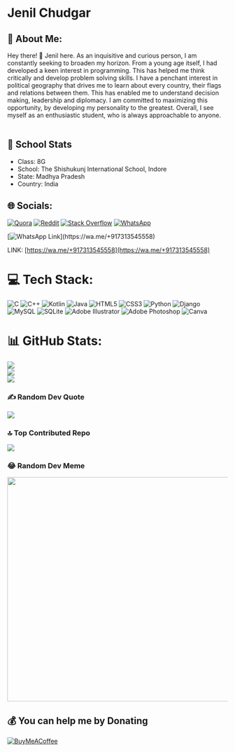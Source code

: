 # Jenil Chudgar

## 💫 About Me:
Hey there! 👋 Jenil here.
As an inquisitive and curious person, I am constantly seeking to broaden my horizon. From a young age itself, I had developed a keen interest in programming. This has helped me think critically and develop problem solving skills. I have a penchant interest in political geography that drives me to learn about every country, their flags and relations between them. This has enabled me to understand decision making, leadership and diplomacy. I am committed to maximizing this opportunity, by developing my personality to the greatest. Overall, I see myself as an enthusiastic student, who is always approachable to anyone.<br><br>

## 🏫 School Stats
* Class: 8G
* School: The Shishukunj International School, Indore
* State: Madhya Pradesh
* Country: India

## 🌐 Socials:
[![Quora](https://img.shields.io/badge/Quora-%23B92B27.svg?logo=Quora&logoColor=white)](https://quora.com/profile/jenilchudgar) [![Reddit](https://img.shields.io/badge/Reddit-%23FF4500.svg?logo=Reddit&logoColor=white)](https://reddit.com/user/jenilchudgar) [![Stack Overflow](https://img.shields.io/badge/-Stackoverflow-FE7A16?logo=stack-overflow&logoColor=white)](https://stackoverflow.com/users/jenilchudgar) [![WhatsApp](https://img.shields.io/badge/WhatsApp-%2325D366.svg?logo=WhatsApp&logoColor=white)](https://wa.me/+917313545558)

[![WhatsApp Link]([https://example.com/your-image.png](https://www.google.com/url?sa=i&url=https%3A%2F%2Fwww.freepnglogos.com%2Fpics%2Fwhatsapp-logo-png&psig=AOvVaw2tI-0NXNYTNMW_m-qs2upf&ust=1684477986819000&source=images&cd=vfe&ved=0CBEQjRxqFwoTCLjzjtOf_v4CFQAAAAAdAAAAABAW))](https://wa.me/+917313545558)

LINK: [https://wa.me/+917313545558](https://wa.me/+917313545558)


# 💻 Tech Stack:
![C](https://img.shields.io/badge/c-%2300599C.svg?style=for-the-badge&logo=c&logoColor=white) ![C++](https://img.shields.io/badge/c++-%2300599C.svg?style=for-the-badge&logo=c%2B%2B&logoColor=white) ![Kotlin](https://img.shields.io/badge/kotlin-%230095D5.svg?style=for-the-badge&logo=kotlin&logoColor=white) ![Java](https://img.shields.io/badge/java-%23ED8B00.svg?style=for-the-badge&logo=java&logoColor=white) ![HTML5](https://img.shields.io/badge/html5-%23E34F26.svg?style=for-the-badge&logo=html5&logoColor=white) ![CSS3](https://img.shields.io/badge/css3-%231572B6.svg?style=for-the-badge&logo=css3&logoColor=white) ![Python](https://img.shields.io/badge/python-3670A0?style=for-the-badge&logo=python&logoColor=ffdd54) ![Django](https://img.shields.io/badge/django-%23092E20.svg?style=for-the-badge&logo=django&logoColor=white) ![MySQL](https://img.shields.io/badge/mysql-%2300f.svg?style=for-the-badge&logo=mysql&logoColor=white) ![SQLite](https://img.shields.io/badge/sqlite-%2307405e.svg?style=for-the-badge&logo=sqlite&logoColor=white) ![Adobe Illustrator](https://img.shields.io/badge/adobeillustrator-%23FF9A00.svg?style=for-the-badge&logo=adobeillustrator&logoColor=white) ![Adobe Photoshop](https://img.shields.io/badge/adobephotoshop-%2331A8FF.svg?style=for-the-badge&logo=adobephotoshop&logoColor=white) ![Canva](https://img.shields.io/badge/Canva-%2300C4CC.svg?style=for-the-badge&logo=Canva&logoColor=white)
# 📊 GitHub Stats:
![](https://github-readme-stats.vercel.app/api?username=jenilchudgar&theme=dark&hide_border=false&include_all_commits=false&count_private=false)<br/>
![](https://github-readme-streak-stats.herokuapp.com/?user=jenilchudgar&theme=dark&hide_border=false)<br/>
![](https://github-readme-stats.vercel.app/api/top-langs/?username=jenilchudgar&theme=dark&hide_border=false&include_all_commits=false&count_private=false&layout=compact)

### ✍️ Random Dev Quote
![](https://quotes-github-readme.vercel.app/api?type=vetical&theme=dark)

### 🔝 Top Contributed Repo
![](https://github-contributor-stats.vercel.app/api?username=jenilchudgar&limit=5&theme=dark&combine_all_yearly_contributions=true)

### 😂 Random Dev Meme
<img src="https://rm.up.railway.app/" width="512px"/>

  ## 💰 You can help me by Donating
  [![BuyMeACoffee](https://img.shields.io/badge/Buy%20Me%20a%20Coffee-ffdd00?style=for-the-badge&logo=buy-me-a-coffee&logoColor=black)](https://buymeacoffee.com/jenilchudgar) 
